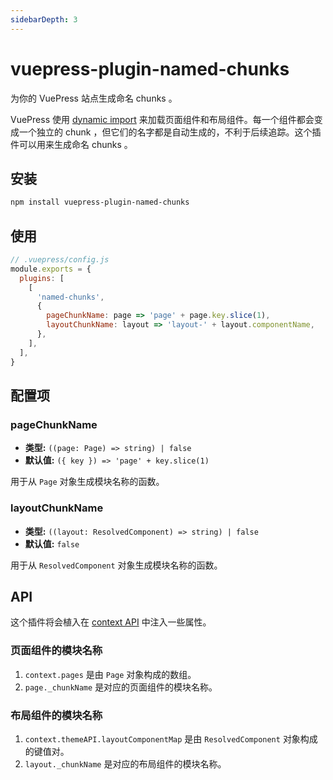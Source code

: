 ```yaml
---
sidebarDepth: 3
---
```


# vuepress-plugin-named-chunks <GitHubLink repo="vuepress/vuepress-community"/>

为你的 VuePress 站点生成命名 chunks 。

VuePress 使用 [dynamic import](https://webpack.js.org/guides/code-splitting/#dynamic-imports) 来加载页面组件和布局组件。每一个组件都会变成一个独立的 chunk ，但它们的名字都是自动生成的，不利于后续追踪。这个插件可以用来生成命名 chunks 。

## 安装

```sh
npm install vuepress-plugin-named-chunks
```

## 使用

```js
// .vuepress/config.js
module.exports = {
  plugins: [
    [
      'named-chunks',
      {
        pageChunkName: page => 'page' + page.key.slice(1),
        layoutChunkName: layout => 'layout-' + layout.componentName,
      },
    ],
  ],
}
```

## 配置项

### pageChunkName

- **类型:** `((page: Page) => string) | false`
- **默认值:** `({ key }) => 'page' + key.slice(1)`

用于从 `Page` 对象生成模块名称的函数。

### layoutChunkName

- **类型:** `((layout: ResolvedComponent) => string) | false`
- **默认值:** `false`

用于从 `ResolvedComponent` 对象生成模块名称的函数。

## API

这个插件将会植入在 [context API](https://vuepress.vuejs.org/zh/plugin/context-api.html) 中注入一些属性。

### 页面组件的模块名称

1. `context.pages` 是由 `Page` 对象构成的数组。
2. `page._chunkName` 是对应的页面组件的模块名称。

### 布局组件的模块名称

1. `context.themeAPI.layoutComponentMap` 是由 `ResolvedComponent` 对象构成的键值对。
2. `layout._chunkName` 是对应的布局组件的模块名称。
